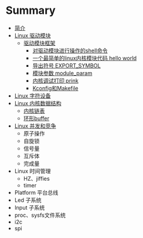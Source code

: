 # Summary

* [简介](README.md)
* [Linux 驱动模块](moudle/README.md)
  * [驱动模块框架](moudle/moudle.md)
    * [对驱动模块进行操作的shell命令](moudle/moudle_shell.md)
    * [一个最简单的linux内核模块代码 hello world](moudle/hello_world.md)
    * [导出符号 EXPORT_SYMBOL](moudle/export_symbol.md)
    * [模块参数 module_param](moudle/module_param.md)
    * [内核调试打印 prink](moudle/printk.md)
    * [Kconfig和Makefile](moudle/Kconfig_Makefile.md)
* [Linux 字符设备](char/README.md)
* [Linux 内核数据结构](data_structure/README.md)
  * [内核链表](data_structure/list.md)
  * [环形buffer](data_structure/ringbuffer.md)
* [Linux 并发和竞争](linux-bing-fa-he-jing-zheng.md)
  * 原子操作
  * 自旋锁
  * 信号量
  * 互斥体
  * 完成量
* Linux 时间管理
  * HZ、jiffies
  * timer
* Platform 平台总线
* Led 子系统
* Input 子系统
* proc、sysfs文件系统
* i2c
* spi

